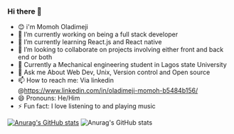 ### Hi there 👋
- 😊 i'm Momoh Oladimeji
- 🔭 I’m currently working on being a full stack developer
- 🌱 I’m currently learning React.js and React native
- 👯 I’m looking to collaborate on projects involving either front and back end or both 
- 🤔 Currently a Mechanical engineering student in Lagos state University
- 💬 Ask me About Web Dev, Unix, Version control and Open source
- 📫 How to reach me: Via linkedin @https://www.linkedin.com/in/oladimeji-momoh-b5484b156/
- 😄 Pronouns: He/Him
- ⚡ Fun fact: I love listening to and playing music


[![Anurag's GitHub stats](https://github-readme-stats.vercel.app/api?username=oladee)](https://github.com/anuraghazra/github-readme-stats)
![Anurag's GitHub stats](https://github-readme-stats.vercel.app/api?username=oladee&show_icons=true&theme=radical)
